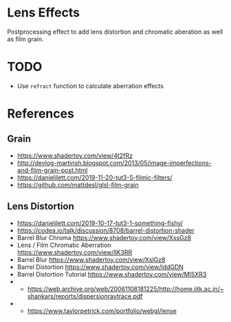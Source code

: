 # Lens Effects

Postprocessing effect to add lens distortion and chromatic aberation as well as film grain.

# TODO

- Use `refract` function to calculate aberration effects

# References

## Grain

- https://www.shadertoy.com/view/4t2fRz
- http://devlog-martinsh.blogspot.com/2013/05/image-imperfections-and-film-grain-post.html
- https://danielilett.com/2019-11-20-tut3-5-filmic-filters/
- https://github.com/mattdesl/glsl-film-grain

## Lens Distortion

- https://danielilett.com/2019-10-17-tut3-1-something-fishy/
- https://codea.io/talk/discussion/8708/barrel-distortion-shader
- Barrel Blur Chroma https://www.shadertoy.com/view/XssGz8
- Lens / Film Chromatic Aberration https://www.shadertoy.com/view/llK3RR
- Barrel Blur https://www.shadertoy.com/view/XslGz8
- Barrel Distortion https://www.shadertoy.com/view/lddGDN
- Barrel Distortion Tutorial https://www.shadertoy.com/view/MlSXR3
- * https://web.archive.org/web/20061108181225/http://home.iitk.ac.in/~shankars/reports/dispersionraytrace.pdf
- * https://www.taylorpetrick.com/portfolio/webgl/lense
